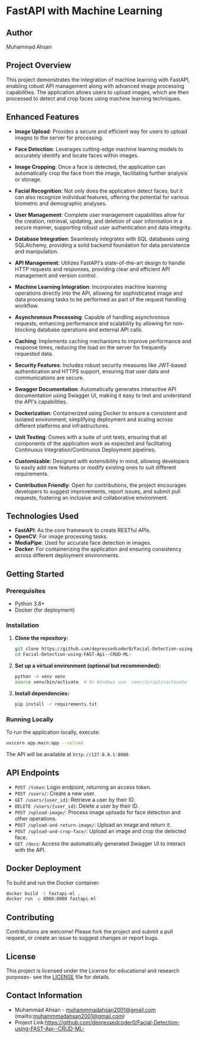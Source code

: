 
# FastAPI with Machine Learning

## Author
Muhammad Ahsan

## Project Overview
This project demonstrates the integration of machine learning with FastAPI, enabling robust API management along with advanced image processing capabilities. The application allows users to upload images, which are then processed to detect and crop faces using machine learning techniques.

## Enhanced Features

- **Image Upload**: Provides a secure and efficient way for users to upload images to the server for processing.

- **Face Detection**: Leverages cutting-edge machine learning models to accurately identify and locate faces within images.

- **Image Cropping**: Once a face is detected, the application can automatically crop the face from the image, facilitating further analysis or storage.

- **Facial Recognition**: Not only does the application detect faces, but it can also recognize individual features, offering the potential for various biometric and demographic analyses.

- **User Management**: Complete user management capabilities allow for the creation, retrieval, updating, and deletion of user information in a secure manner, supporting robust user authentication and data integrity.

- **Database Integration**: Seamlessly integrates with SQL databases using SQLAlchemy, providing a solid backend foundation for data persistence and manipulation.

- **API Management**: Utilizes FastAPI's state-of-the-art design to handle HTTP requests and responses, providing clear and efficient API management and version control.

- **Machine Learning Integration**: Incorporates machine learning operations directly into the API, allowing for sophisticated image and data processing tasks to be performed as part of the request handling workflow.

- **Asynchronous Processing**: Capable of handling asynchronous requests, enhancing performance and scalability by allowing for non-blocking database operations and external API calls.

- **Caching**: Implements caching mechanisms to improve performance and response times, reducing the load on the server for frequently requested data.

- **Security Features**: Includes robust security measures like JWT-based authentication and HTTPS support, ensuring that user data and communications are secure.

- **Swagger Documentation**: Automatically generates interactive API documentation using Swagger UI, making it easy to test and understand the API's capabilities.

- **Dockerization**: Containerized using Docker to ensure a consistent and isolated environment, simplifying deployment and scaling across different platforms and infrastructures.

- **Unit Testing**: Comes with a suite of unit tests, ensuring that all components of the application work as expected and facilitating Continuous Integration/Continuous Deployment pipelines.

- **Customizable**: Designed with extensibility in mind, allowing developers to easily add new features or modify existing ones to suit different requirements.

- **Contribution Friendly**: Open for contributions, the project encourages developers to suggest improvements, report issues, and submit pull requests, fostering an inclusive and collaborative environment.


## Technologies Used
- **FastAPI**: As the core framework to create RESTful APIs.
- **OpenCV**: For image processing tasks.
- **MediaPipe**: Used for accurate face detection in images.
- **Docker**: For containerizing the application and ensuring consistency across different deployment environments.

## Getting Started

### Prerequisites
- Python 3.8+
- Docker (for deployment)

### Installation
1. **Clone the repository:**
   ```bash
   git clone https://github.com/depressedcoder0/Facial-Detection-using-FAST-Api--CRUD-ML-.git
   cd Facial-Detection-using-FAST-Api--CRUD-ML-

2. **Set up a virtual environment (optional but recommended):**
   ```bash
   python -m venv venv
   source venv/bin/activate  # On Windows use `venv\Scripts\activate`
   ```

3. **Install dependencies:**
   ```bash
   pip install -r requirements.txt
   ```

### Running Locally
To run the application locally, execute:
```bash
uvicorn app.main:app --reload
```
The API will be available at `http://127.0.0.1:8000`.

## API Endpoints
- `POST /token`: Login endpoint, returning an access token.
- `POST /users/`: Create a new user.
- `GET /users/{user_id}`: Retrieve a user by their ID.
- `DELETE /users/{user_id}`: Delete a user by their ID.
- `POST /upload-image/`: Process image uploads for face detection and other operations.
- `POST /upload-and-return-image/`: Upload an image and return it.
- `POST /upload-and-crop-face/`: Upload an image and crop the detected face.
- `GET /docs`: Access the automatically generated Swagger UI to interact with the API.


## Docker Deployment
To build and run the Docker container:
```bash
docker build -t fastapi-ml .
docker run -p 8000:8000 fastapi-ml
```

## Contributing
Contributions are welcome! Please fork the project and submit a pull request, or create an issue to suggest changes or report bugs.

## License
This project is licensed under the License for educational and research purposes- see the [LICENSE](LICENSE) file for details.

## Contact Information
- Muhammad Ahsan - muhammmadahsan2001@gmail.com (mailto:muhammmadahsan2001@gmail.com)
- Project Link:https://github.com/depressedcoder0/Facial-Detection-using-FAST-Api--CRUD-ML-
